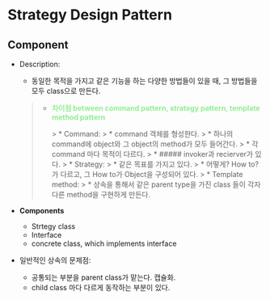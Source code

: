 # Strategy Design Pattern #
## Component
* Description:
    * 동일한 목적을 가지고 같은 기능을 하는 다양한 방법들이 있을 때, 그 방법들을 모두 class으로 만든다.
    
    >* **<p style='color:lightgreen'>차이점 between command pattern, strategy pattern, template method pattern<p/>**
        >   * Command: 
        >        * command 객체를 형성한다. 
        >        * 하나의 command에 object와 그 object의 method가 모두 들어간다. 
        >        * 각 command 마다 목적이 다르다.
        >        * ##### invoker과 recierver가 있다. 
        >   * Strategy: 
        >        * 같은 목표를 가지고 있다.
        >        * 어떻게? How to? 가 다르고, 그 How to가 Object을 구성되어 있다.
        >   * Template method:
        >    * 상속을 통해서 같은 parent type을 가진 class 들이 각자 다른 method을 구현하게 만든다. 
* **Components**
    * Strtegy class
    * Interface
    * concrete class, which implements interface
* 일반적인 상속의 문제점:
    * 공통되는 부분을 parent class가 맡는다. 캡슐화.
    * child class 마다 다르게 동작하는 부분이 있다. 